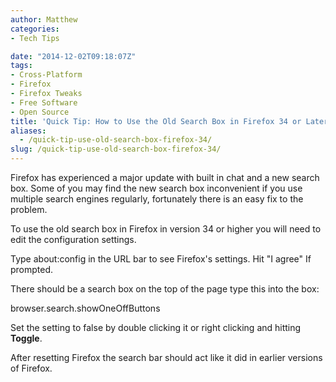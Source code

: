 ```yaml
---
author: Matthew
categories:
- Tech Tips

date: "2014-12-02T09:18:07Z"
tags:
- Cross-Platform
- Firefox
- Firefox Tweaks
- Free Software
- Open Source
title: 'Quick Tip: How to Use the Old Search Box in Firefox 34 or Later'
aliases:
  - /quick-tip-use-old-search-box-firefox-34/
slug: /quick-tip-use-old-search-box-firefox-34/
---
```


Firefox has experienced a major update with built in chat and a new search box. Some of you may find the new search box inconvenient if you use multiple search engines regularly, fortunately there is an easy fix to the problem.

To use the old search box in Firefox in version 34 or higher you will need to edit the configuration settings.

Type about:config in the URL bar to see Firefox's settings. Hit "I agree" If prompted.

There should be a search box on the top of the page type this into the box:

browser.search.showOneOffButtons

Set the setting to false by double clicking it or right clicking and hitting **Toggle**.

After resetting Firefox the search bar should act like it did in earlier versions of Firefox.